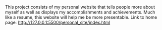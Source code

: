 This project consists of my personal website that tells people more about myself as well as displays my accomplishments and achievements. Much like a resume, this website will help me be more presentable. Link to home page: http://127.0.0.1:5500/personal_site/index.html
